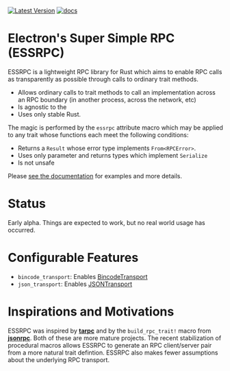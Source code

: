 [![Latest Version](https://img.shields.io/crates/v/essrpc.svg)](https://crates.io/crates/essrpc)
[![docs](https://docs.rs/essrpc/badge.svg)](https://docs.rs/essrpc)

# Electron's Super Simple RPC (ESSRPC)
ESSRPC is a lightweight RPC library for Rust which aims to enable RPC
calls as transparently as possible through calls to ordinary trait
methods.

+  Allows ordinary calls to trait methods to call an implementation across an RPC boundary (in another process, across the network, etc)
+  Is agnostic to the 
+  Uses only stable Rust.

The magic is performed by the `essrpc` attribute macro which may
be applied to any trait whose functions each meet the following conditions:

+ Returns a `Result` whose error type implements `From<RPCError>`.
+ Uses only parameter and returns types which implement `Serialize`
+ Is not unsafe

Please [see the documentation](https://docs.rs/essrpc) for examples and more details.

# Status
Early alpha. Things are expected to work, but no real world usage has occurred.

# Configurable Features
+ `bincode_transport`: Enables [BincodeTransport](https://docs.rs/essrpc/0.1.1/essrpc/transports/struct.BincodeTransport.html)
+ `json_transport`: Enables [JSONTransport](https://docs.rs/essrpc/0.1.1/essrpc/transports/struct.JSONTransport.html)

# Inspirations and Motivations
ESSRPC was inspired by **[tarpc](https://github.com/google/tarpc)** and by the `build_rpc_trait!` macro
from **[jsonrpc](https://github.com/paritytech/jsonrpc)**. Both of these are more mature projects. The recent
stabilization of procedural macros allows ESSRPC to generate an RPC
client/server pair from a more natural trait defintion. ESSRPC also makes
fewer assumptions about the underlying RPC transport.

